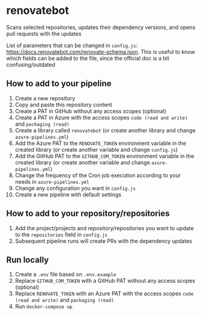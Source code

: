 # renovatebot

Scans selected repositories, updates their dependency versions, and opens pull requests with the updates

List of parameters that can be changed in `config.js`: https://docs.renovatebot.com/renovate-schema.json. This is useful to know which fields can be added to the file, since the official doc is a bit confusing/outdated

## How to add to your pipeline

1. Create a new repository
2. Copy and paste this repository content
3. Create a PAT in GitHub without any access scopes (optional)
4. Create a PAT in Azure with the access scopes `code (read and write)` and `packaging (read)`
5. Create a library called `renovatebot` (or create another library and change `azure-pipelines.yml`)
6. Add the Azure PAT to the `RENOVATE_TOKEN` environment variable in the created library (or create another variable and change `config.js`)
7. Add the GitHub PAT to the `GITHUB_COM_TOKEN` environment variable in the created library (or create another variable and change `azure-pipelines.yml`)
8. Change the frequency of the Cron job execution according to your needs in `azure-pipelines.yml`
9. Change any configuration you want in `config.js`
10. Create a new pipeline with default settings

## How to add to your repository/repositories

1. Add the project/projects and repository/repositories you want to update to the `repositories` field in `config.js`
2. Subsequent pipeline runs will create PRs with the dependency updates

## Run locally

1. Create a `.env` file based on `.env.example`
2. Replace `GITHUB_COM_TOKEN` with a GitHub PAT without any access scopes (optional)
3. Replace `RENOVATE_TOKEN` with an Azure PAT with the access scopes `code (read and write)` and `packaging (read)`
4. Run `docker-compose up`

